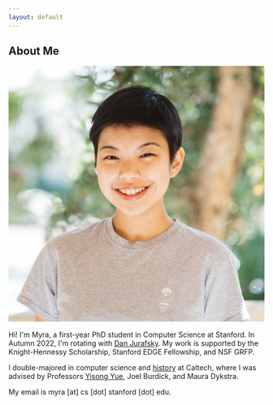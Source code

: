 ```yaml
---
layout: default
---
```


## About Me

<img class="profile-picture" src="imgs/me.jpg">

Hi! I'm Myra, a first-year PhD student in Computer Science at Stanford. In Autumn 2022, I'm rotating with <a href="https://web.stanford.edu/~jurafsky">Dan Jurafsky</a>. My work is supported by the Knight-Hennessy Scholarship, Stanford EDGE Fellowship, and NSF GRFP.

I double-majored in computer science and <a href="https://thesis.library.caltech.edu/14990/">history</a> at Caltech, where I was advised by Professors <a href="http://www.yisongyue.com/">Yisong Yue</a>, Joel Burdick, and Maura Dykstra.
 
My email is myra [at] cs [dot] stanford [dot] edu. 



<!-- <center><img style="max-height: 100px;" src="tontonsnail.gif"></center> -->

